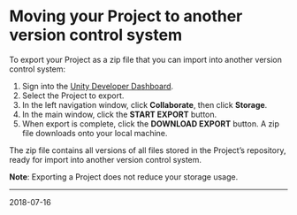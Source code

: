 # Moving your Project to another version control system

To export your Project as a zip file that you can import into another version control system:

1. Sign into the [Unity Developer Dashboard](https://developer.cloud.unity3d.com/).
2. Select the Project to export.
3. In the left navigation window, click __Collaborate__, then click __Storage__.
4. In the main window, click the __START EXPORT__ button.
5. When export is complete, click the __DOWNLOAD EXPORT__  button. A zip file downloads onto your local machine.

The zip file contains all versions of all files stored in the Project’s repository, ready for import into another version control system.

**Note**: Exporting a Project does not reduce your storage usage.

-----------------

<span class="page-edit">2018-07-16 <!-- include IncludeTextNewPageYesEdit --></span>